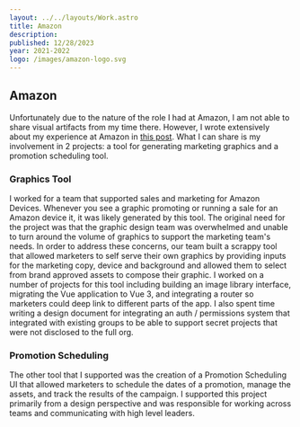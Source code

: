 ```yaml
---
layout: ../../layouts/Work.astro
title: Amazon
description:
published: 12/28/2023
year: 2021-2022
logo: /images/amazon-logo.svg
---
```


## Amazon

Unfortunately due to the nature of the role I had at Amazon, I am not able to share visual artifacts from my time there. However, I wrote extensively about my experience at Amazon in [this post](/thoughts/my-experience-at-amazon). What I can share is my involvement in 2 projects: a tool for generating marketing graphics and a promotion scheduling tool. 

### Graphics Tool

I worked for a team that supported sales and marketing for Amazon Devices. Whenever you see a graphic promoting or running a sale for an Amazon device it, it was likely generated by this tool. The original need for the project was that the graphic design team was overwhelmed and unable to turn around the volume of graphics to support the marketing team's needs. In order to address these concerns, our team built a scrappy tool that allowed marketers to self serve their own graphics by providing inputs for the marketing copy, device and background and allowed them to select from brand approved assets to compose their graphic. I worked on a number of projects for this tool including building an image library interface, migrating the Vue application to Vue 3, and integrating a router so marketers could deep link to different parts of the app. I also spent time writing a design document for integrating an auth / permissions system that integrated with existing groups to be able to support secret projects that were not disclosed to the full org. 

### Promotion Scheduling
 
The other tool that I supported was the creation of a Promotion Scheduling UI that allowed marketers to schedule the dates of a promotion, manage the assets, and track the results of the campaign. I supported this project primarily from a design perspective and was responsible for working across teams and communicating with high level leaders.